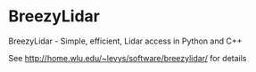 BreezyLidar
===========

BreezyLidar - Simple, efficient, Lidar access in Python and C++

See http://home.wlu.edu/~levys/software/breezylidar/ for details
